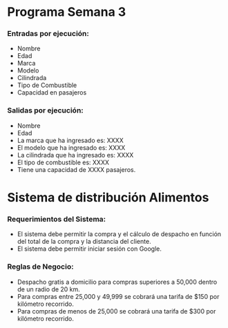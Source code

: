# Programa Semana 3

### Entradas por ejecución:

* Nombre
* Edad
* Marca
* Modelo
* Cilindrada
* Tipo de Combustible
* Capacidad en pasajeros

### Salidas por ejecución:

* Nombre
* Edad
* La marca que ha ingresado es: XXXX
* El modelo que ha ingresado es: XXXX
* La cilindrada que ha ingresado es: XXXX
* El tipo de combustible es: XXXX
* Tiene una capacidad de XXXX pasajeros.

# Sistema de distribución Alimentos

### Requerimientos del Sistema:

   * El sistema debe permitir la compra y el cálculo de despacho en función del total de la compra y la distancia del cliente.
   * El sistema debe permitir iniciar sesión con Google.

### Reglas de Negocio:

   * Despacho gratis a domicilio para compras superiores a 50,000 dentro de un radio de 20 km.
   * Para compras entre 25,000 y 49,999 se cobrará una tarifa de $150 por kilómetro recorrido.
   * Para compras de menos de 25,000 se cobrará una tarifa de $300 por kilómetro recorrido.